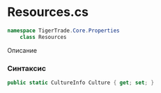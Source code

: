 
# Resources.cs
```csharp
namespace TigerTrade.Core.Properties  
    class Resources
```

Описание

### Синтаксис
```csharp
public static CultureInfo Culture { get; set; }
```

